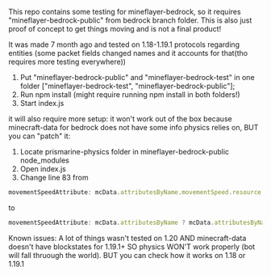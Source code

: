 This repo contains some testing for mineflayer-bedrock, so it requires "mineflayer-bedrock-public" from bedrock branch folder.
This is also just proof of concept to get things moving and is not a final product!

It was made 7 month ago and tested on 1.18-1.19.1 protocols regarding entities (some packet fields changed names and it accounts for that(tho requires more testing everywhere))

1. Put "mineflayer-bedrock-public" and "mineflayer-bedrock-test" in one folder \["mineflayer-bedrock-test", "mineflayer-bedrock-public"];
2. Run npm install (might require running npm install in both folders!)
3. Start index.js

it will also require more setup: it won't work out of the box because minecraft-data for bedrock does not have some info physics relies on, BUT you can "patch" it:
1. Locate prismarine-physics folder in mineflayer-bedrock-public node_modules
2. Open index.js
3. Change line 83 from
```js
movementSpeedAttribute: mcData.attributesByName.movementSpeed.resource,
````
to
```js
movementSpeedAttribute: mcData.attributesByName ? mcData.attributesByName.movementSpeed.resource : 'minecraft:movement_speed',
```

Known issues:
A lot of things wasn't tested on 1.20 AND minecraft-data doesn't have blockstates for 1.19.1+ SO physics WON'T work properly (bot will fall thruough the world). BUT you can check how it works on 1.18 or 1.19.1